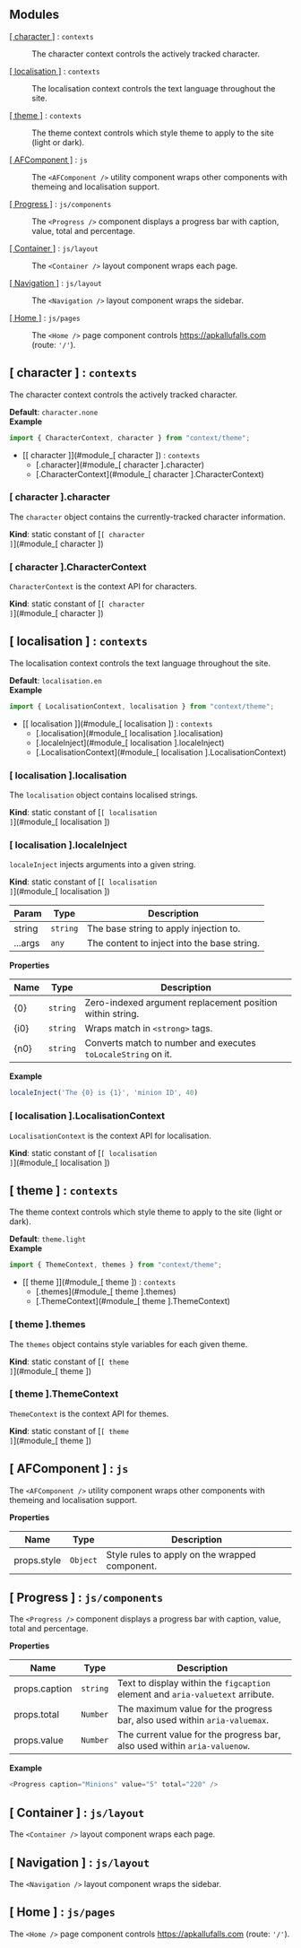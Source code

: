 ## Modules

<dl>
<dt><a href="#module_[  character ]">[  character ]</a> : <code>contexts</code></dt>
<dd><p>The character context controls the actively tracked character.</p>
</dd>
<dt><a href="#module_[  localisation ]">[  localisation ]</a> : <code>contexts</code></dt>
<dd><p>The localisation context controls the text language throughout the site.</p>
</dd>
<dt><a href="#module_[  theme ]">[  theme ]</a> : <code>contexts</code></dt>
<dd><p>The theme context controls which style theme to apply to the site (light or dark).</p>
</dd>
<dt><a href="#module_[  AFComponent ]">[  AFComponent ]</a> : <code>js</code></dt>
<dd><p>The <code>&lt;AFComponent /&gt;</code> utility component wraps other components with themeing and localisation support.</p>
</dd>
<dt><a href="#module_[  Progress ]">[  Progress ]</a> : <code>js/components</code></dt>
<dd><p>The <code>&lt;Progress /&gt;</code> component displays a progress bar with caption, value, total and percentage.</p>
</dd>
<dt><a href="#module_[  Container ]">[  Container ]</a> : <code>js/layout</code></dt>
<dd><p>The <code>&lt;Container /&gt;</code> layout component wraps each page.</p>
</dd>
<dt><a href="#module_[  Navigation ]">[  Navigation ]</a> : <code>js/layout</code></dt>
<dd><p>The <code>&lt;Navigation /&gt;</code> layout component wraps the sidebar.</p>
</dd>
<dt><a href="#module_[ Home ]">[ Home ]</a> : <code>js/pages</code></dt>
<dd><p>The <code>&lt;Home /&gt;</code> page component controls <a href="https://apkallufalls.com">https://apkallufalls.com</a> (route: <code>&#39;/&#39;</code>).</p>
</dd>
</dl>

<a name="module_[  character ]"></a>

## [  character ] : <code>contexts</code>
The character context controls the actively tracked character.

**Default**: <code>character.none</code>  
**Example**  
```js
import { CharacterContext, character } from "context/theme";
```

* [[  character ]](#module_[  character ]) : <code>contexts</code>
    * [.character](#module_[  character ].character)
    * [.CharacterContext](#module_[  character ].CharacterContext)

<a name="module_[  character ].character"></a>

### [  character ].character
The `character` object contains the currently-tracked character information.

**Kind**: static constant of [<code>[  character ]</code>](#module_[  character ])  
<a name="module_[  character ].CharacterContext"></a>

### [  character ].CharacterContext
`CharacterContext` is the context API for characters.

**Kind**: static constant of [<code>[  character ]</code>](#module_[  character ])  
<a name="module_[  localisation ]"></a>

## [  localisation ] : <code>contexts</code>
The localisation context controls the text language throughout the site.

**Default**: <code>localisation.en</code>  
**Example**  
```js
import { LocalisationContext, localisation } from "context/theme";
```

* [[  localisation ]](#module_[  localisation ]) : <code>contexts</code>
    * [.localisation](#module_[  localisation ].localisation)
    * [.localeInject](#module_[  localisation ].localeInject)
    * [.LocalisationContext](#module_[  localisation ].LocalisationContext)

<a name="module_[  localisation ].localisation"></a>

### [  localisation ].localisation
The `localisation` object contains localised strings.

**Kind**: static constant of [<code>[  localisation ]</code>](#module_[  localisation ])  
<a name="module_[  localisation ].localeInject"></a>

### [  localisation ].localeInject
`localeInject` injects arguments into a given string.

**Kind**: static constant of [<code>[  localisation ]</code>](#module_[  localisation ])  

| Param | Type | Description |
| --- | --- | --- |
| string | <code>string</code> | The base string to apply injection to. |
| ...args | <code>any</code> | The content to inject into the base string. |

**Properties**

| Name | Type | Description |
| --- | --- | --- |
| \{0\} | <code>string</code> | Zero-indexed argument replacement position within string. |
| \{i0\} | <code>string</code> | Wraps match in `<strong>` tags. |
| \{n0\} | <code>string</code> | Converts match to number and executes `toLocaleString` on it. |

**Example**  
```js
localeInject('The {0} is {1}', 'minion ID', 40)
```
<a name="module_[  localisation ].LocalisationContext"></a>

### [  localisation ].LocalisationContext
`LocalisationContext` is the context API for localisation.

**Kind**: static constant of [<code>[  localisation ]</code>](#module_[  localisation ])  
<a name="module_[  theme ]"></a>

## [  theme ] : <code>contexts</code>
The theme context controls which style theme to apply to the site (light or dark).

**Default**: <code>theme.light</code>  
**Example**  
```js
import { ThemeContext, themes } from "context/theme";
```

* [[  theme ]](#module_[  theme ]) : <code>contexts</code>
    * [.themes](#module_[  theme ].themes)
    * [.ThemeContext](#module_[  theme ].ThemeContext)

<a name="module_[  theme ].themes"></a>

### [  theme ].themes
The `themes` object contains style variables for each given theme.

**Kind**: static constant of [<code>[  theme ]</code>](#module_[  theme ])  
<a name="module_[  theme ].ThemeContext"></a>

### [  theme ].ThemeContext
`ThemeContext` is the context API for themes.

**Kind**: static constant of [<code>[  theme ]</code>](#module_[  theme ])  
<a name="module_[  AFComponent ]"></a>

## [  AFComponent ] : <code>js</code>
The `<AFComponent />` utility component wraps other components with themeing and localisation support.

**Properties**

| Name | Type | Description |
| --- | --- | --- |
| props.style | <code>Object</code> | Style rules to apply on the wrapped component. |

<a name="module_[  Progress ]"></a>

## [  Progress ] : <code>js/components</code>
The `<Progress />` component displays a progress bar with caption, value, total and percentage.

**Properties**

| Name | Type | Description |
| --- | --- | --- |
| props.caption | <code>string</code> | Text to display within the `figcaption` element and `aria-valuetext` arribute. |
| props.total | <code>Number</code> | The maximum value for the progress bar, also used within `aria-valuemax`. |
| props.value | <code>Number</code> | The current value for the progress bar, also used within `aria-valuenow`. |

**Example**  
```js
<Progress caption="Minions" value="5" total="220" />
```
<a name="module_[  Container ]"></a>

## [  Container ] : <code>js/layout</code>
The `<Container />` layout component wraps each page.

<a name="module_[  Navigation ]"></a>

## [  Navigation ] : <code>js/layout</code>
The `<Navigation />` layout component wraps the sidebar.

<a name="module_[ Home ]"></a>

## [ Home ] : <code>js/pages</code>
The `<Home />` page component controls https://apkallufalls.com (route: `'/'`).

